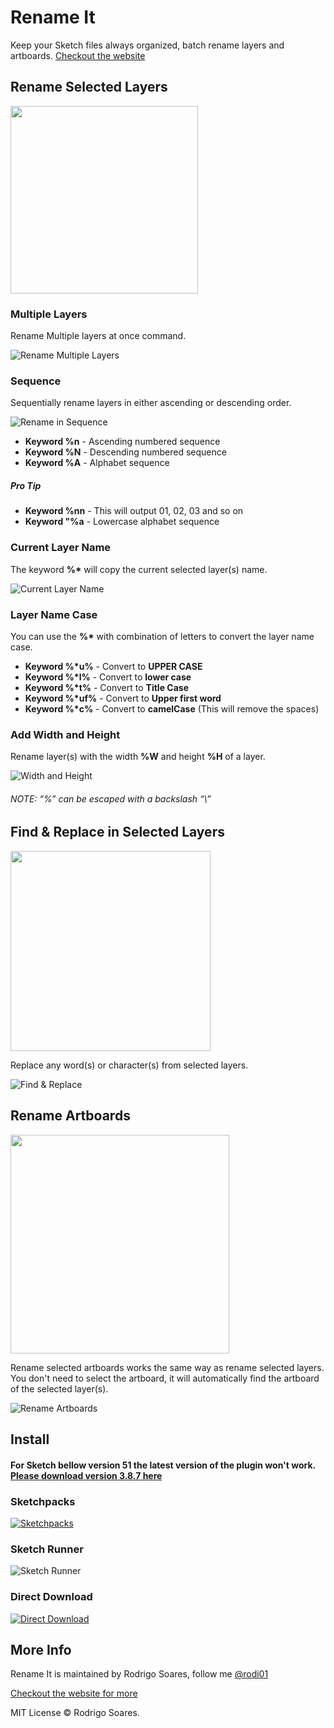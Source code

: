 # Rename It

Keep your Sketch files always organized, batch rename layers and artboards.
[Checkout the website](https://renameit.design/sketch/)

## Rename Selected Layers

<img src="docs/static/img/renameLayersShortcut.png" width="300">

### Multiple Layers

Rename Multiple layers at once command.

![Rename Multiple Layers](/docs/static/img/gifs/batch_rename.gif)

### Sequence

Sequentially rename layers in either ascending or descending order.

![Rename in Sequence](/docs/static/img/gifs/sequence_rename.gif)

* **Keyword %n** - Ascending numbered sequence
* **Keyword %N** - Descending numbered sequence
* **Keyword %A** - Alphabet sequence

##### Pro Tip

* **Keyword %nn** - This will output 01, 02, 03 and so on
* **Keyword "%a** - Lowercase alphabet sequence

### Current Layer Name

The keyword **%\*** will copy the current selected layer(s) name.

![Current Layer Name](/docs/static/img/gifs/current_layer.gif)

### Layer Name Case

You can use the **%\*** with combination of letters to convert the layer name case.

* **Keyword %\*u%** - Convert to **UPPER CASE**
* **Keyword %\*l%** - Convert to **lower case**
* **Keyword %\*t%** - Convert to **Title Case**
* **Keyword %\*uf%** - Convert to **Upper first word**
* **Keyword %\*c%** - Convert to **camelCase** (This will remove the spaces)

### Add Width and Height

Rename layer(s) with the width **%W** and height **%H** of a layer.

![Width and Height](/docs/static/img/gifs/width_height.gif)

###### NOTE: “%” can be escaped with a backslash “\\”

## Find & Replace in Selected Layers

<img src="docs/static/img/findReplaceShortcut.png" width="320">

Replace any word(s) or character(s) from selected layers.

![Find & Replace](/docs/static/img/gifs/find_replace.gif)

## Rename Artboards

<img src="docs/static/img/renameArtboardShortcut.png" width="350">

Rename selected artboards works the same way as rename selected layers. You don't need to select the artboard, it will automatically find the artboard of the selected layer(s).

![Rename Artboards](/docs/static/img/gifs/artboard_rename.gif)

## Install

#### For Sketch bellow version 51 the latest version of the plugin won't work. [Please download version 3.8.7 here](https://github.com/rodi01/RenameIt/releases/download/v3.8.7/Rename-It.sketchplugin.zip)

### Sketchpacks

[![Sketchpacks](/docs/static/img/sketchpack_btn.png "Install Rename It with Sketchpacks")](https://sketchpacks.com/rodi01/renameit/install)

### Sketch Runner

![Sketch Runner](/docs/static/img/sketch_runner_hq.gif)

### Direct Download

[![Direct Download](/docs/static/img/download_btn.png "Direct Download")](https://github.com/rodi01/RenameIt/releases/latest)

## More Info

Rename It is maintained by Rodrigo Soares, follow me [@rodi01](https://twitter.com/rodi01)

[Checkout the website for more](https://renameit.design/sketch)

MIT License © Rodrigo Soares.
